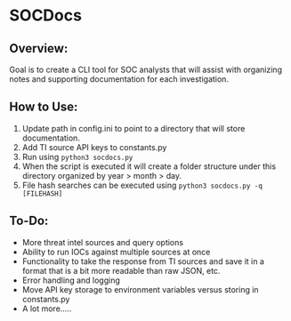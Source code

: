 # SOCDocs

## Overview:

Goal is to create a CLI tool for SOC analysts that will assist with organizing notes and supporting documentation for each investigation. 

## How to Use:

1. Update path in config.ini to point to a directory that will store documentation. 
2. Add TI source API keys to constants.py
3. Run using `python3 socdocs.py`
4. When the script is executed it will create a folder structure under this directory organized by year > month > day. 
5. File hash searches can be executed using `python3 socdocs.py -q [FILEHASH]`

## To-Do:

- More threat intel sources and query options 
- Ability to run IOCs against multiple sources at once
- Functionality to take the response from TI sources and save it in a format that is a bit more readable than raw JSON, etc.
- Error handling and logging
- Move API key storage to environment variables versus storing in constants.py
- A lot more.....
